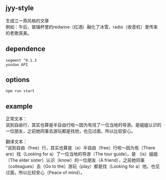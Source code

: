 ## jyy-style
生成江一燕风格的文章  
例如：午后，玻璃杯里的redwine（红酒）融化了冰雪，radio（收音机）里传来的老歌真美。
## dependence
```
segment ^0.1.3
youdao API
```
## options
```
npm run start
```
## example
正常文本：  
说到自由行，其实也算是半自由行啦～因为有找了一位当地的导游。是姐姐认识的一位朋友，之前她同事去游玩都是找他，也见过面，所以比较安心。  

翻译文本：   
"说到自由（free）行，其实也算是（a）半自由（free）行啦～因为有（There are）找（Looking for a）了一位当地的导游（The tour guide）。是
（is）姐姐（The elder sister）认识（know）的一位朋友（A friend），之前她同事（colleagues）去（Go to the）游玩（play）都是找（Looking
for a）他，也见过面，所以比较安心（Peace of mind）。
